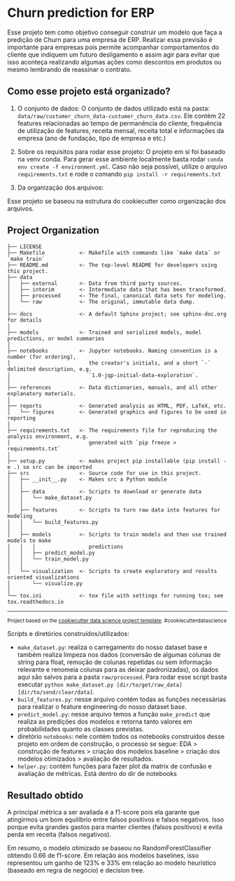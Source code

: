 Churn prediction for ERP
==============================

Esse projeto tem como objetivo conseguir construir um modelo que faça a predição de Churn para uma empresa de ERP. Realizar essa previsão é importante para empresas pois permite acompanhar comportamentos do cliente que indiquem um futuro desligamento e assim agir para evitar que isso aconteça realizando algumas ações como descontos em produtos ou mesmo lembrando de reassinar o contrato.


## Como esse projeto está organizado?

1. O conjunto de dados:
O conjunto de dados utilizado está na pasta: `data/raw/custumer_churn_data-custumer_churn_data.csv`. Ele contém 22 features relacionadas ao tempo de permanência do cliente,
frequência de utilização de features, receita mensal, receita total e informações da empresa (ano de fundação, tipo de empresa e etc.)

2. Sobre os requisitos para rodar esse projeto:
O projeto em si foi baseado na venv conda. Para gerar esse ambiente localmente basta rodar `conda env create -f environment.yml`. Caso não seja possível, utilize o arquivo `requirements.txt` e rode o comando `pip install -r requirements.txt`

3. Da organização dos arquivos:

Esse projeto se baseou na estrutura do cookiecutter como organização dos arquivos. 


Project Organization
------------

    ├── LICENSE
    ├── Makefile           <- Makefile with commands like `make data` or `make train`
    ├── README.md          <- The top-level README for developers using this project.
    ├── data
    │   ├── external       <- Data from third party sources.
    │   ├── interim        <- Intermediate data that has been transformed.
    │   ├── processed      <- The final, canonical data sets for modeling.
    │   └── raw            <- The original, immutable data dump.
    │
    ├── docs               <- A default Sphinx project; see sphinx-doc.org for details
    │
    ├── models             <- Trained and serialized models, model predictions, or model summaries
    │
    ├── notebooks          <- Jupyter notebooks. Naming convention is a number (for ordering),
    │                         the creator's initials, and a short `-` delimited description, e.g.
    │                         `1.0-jqp-initial-data-exploration`.
    │
    ├── references         <- Data dictionaries, manuals, and all other explanatory materials.
    │
    ├── reports            <- Generated analysis as HTML, PDF, LaTeX, etc.
    │   └── figures        <- Generated graphics and figures to be used in reporting
    │
    ├── requirements.txt   <- The requirements file for reproducing the analysis environment, e.g.
    │                         generated with `pip freeze > requirements.txt`
    │
    ├── setup.py           <- makes project pip installable (pip install -e .) so src can be imported
    ├── src                <- Source code for use in this project.
    │   ├── __init__.py    <- Makes src a Python module
    │   │
    │   ├── data           <- Scripts to download or generate data
    │   │   └── make_dataset.py
    │   │
    │   ├── features       <- Scripts to turn raw data into features for modeling
    │   │   └── build_features.py
    │   │
    │   ├── models         <- Scripts to train models and then use trained models to make
    │   │   │                 predictions
    │   │   ├── predict_model.py
    │   │   └── train_model.py
    │   │
    │   └── visualization  <- Scripts to create exploratory and results oriented visualizations
    │       └── visualize.py
    │
    └── tox.ini            <- tox file with settings for running tox; see tox.readthedocs.io


--------

<p><small>Project based on the <a target="_blank" href="https://drivendata.github.io/cookiecutter-data-science/">cookiecutter data science project template</a>. #cookiecutterdatascience</small></p>

Scripts e diretórios construídos/utilizados:

 - `make_dataset.py`: realiza o carregamento do nosso dataset base e também realiza limpeza nos dados (conversão de algumas colunas de string para float, remoção de colunas repetidas ou sem informação relevante e renomeia colunas para as deixar padronizadas), os dados aqui são salvos para a pasta `raw/processed`. Para rodar esse script basta executar `python make_dataset.py [dir/to/get/raw_data] [dir/to/send/clear/data]`.
 - `build_features.py`: nesse arquivo contém todas as funções necessárias para realizar o feature engineering do nosso dataset base. 
 - `predict_model.py`: nesse arquivo temos a função `make_predict` que realiza as predições dos modelos e retorna tanto valores em probabilidades quanto as classes previstas.
 - diretório `notebooks`: nele contém todos os notebooks construídos desse projeto em ordem de construção, o processo se segue: EDA > construção de features > criação dos modelos baseline > criação dos modelos otimizados > avaliação de resultados.
 - `helper.py`: contém funções para fazer plot da matrix de confusão e avaliação de métricas. Está dentro do dir de notebooks

## Resultado obtido

A principal métrica a ser avaliada é a f1-score pois ela garante que atingirmos um bom equilíbrio entre falsos positivos e falsos negativos. Isso porque evita grandes gastos para manter clientes (falsos positivos) e evita perda em receita (falsos negativos).

Em resumo, o modelo otimizado se baseou no RandomForestClassifier obtendo 0.66 de f1-score. Em relação aos modelos baselines, isso representou um ganho de 123% e 33% em relação ao modelo heurístico (baseado em regra de negócio) e decision tree.
